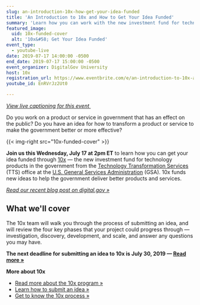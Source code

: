 ```yaml
---
slug: an-introduction-10x-how-get-your-idea-funded
title: 'An Introduction to 10x and How to Get Your Idea Funded'
summary: 'Learn how you can work with the new investment fund for technology products in the government&#46;'
featured_image:
  uid: 10x-funded-cover
  alt: '10x&#58; Get Your Idea Funded'
event_type:
  - youtube-live
date: 2019-07-17 14:00:00 -0500
end_date: 2019-07-17 15:00:00 -0500
event_organizer: DigitalGov University
host: 10x
registration_url: https://www.eventbrite.com/e/an-introduction-to-10x-and-how-to-get-your-idea-funded-registration-65120640589
youtube_id: EnRVrJz2Ut0

---
```

_[View live captioning for this event ](https://www.captionedtext.com/client/event.aspx?EventID=4079096&CustomerID=321)_

Do you work on a product or service in government that has an effect on the public? Do you have an idea for how to transform a product or service to make the government better or more effective?

{{< img-right src="10x-funded-cover" >}}

**Join us this Wednesday, July 17 at 2pm ET** to learn how you can get your idea funded through [10x](https://10x.gsa.gov/) — the new investment fund for technology products in the government from the [Technology Transformation Services](https://www.gsa.gov/about-us/organization/federal-acquisition-service/technology-transformation-services) (TTS) office at the [U.S. General Services Administration](https://www.gsa.gov/) (GSA). 10x funds new ideas to help the government deliver better products and services.

[_Read our recent blog post on digital.gov »_](https://digital.gov/2019/07/09/get-to-know-10x/)

## What we'll cover

The 10x team will walk you through the process of submitting an idea, and will review the four key phases that your project could progress through — investigation, discovery, development, and scale, and answer any questions you may have.

**The next deadline for submitting an idea to 10x is July 30, 2019 — [Read more »](https://digital.gov/2019/07/09/get-to-know-10x/)**

**More about 10x**

- [Read more about the 10x program »](https://10x.gsa.gov/about-10x/)
- [Learn how to submit an idea »](https://10x.gsa.gov/send-us-an-idea/)
- [Get to know the 10x process »](https://10x.gsa.gov/the-10x-process/)
